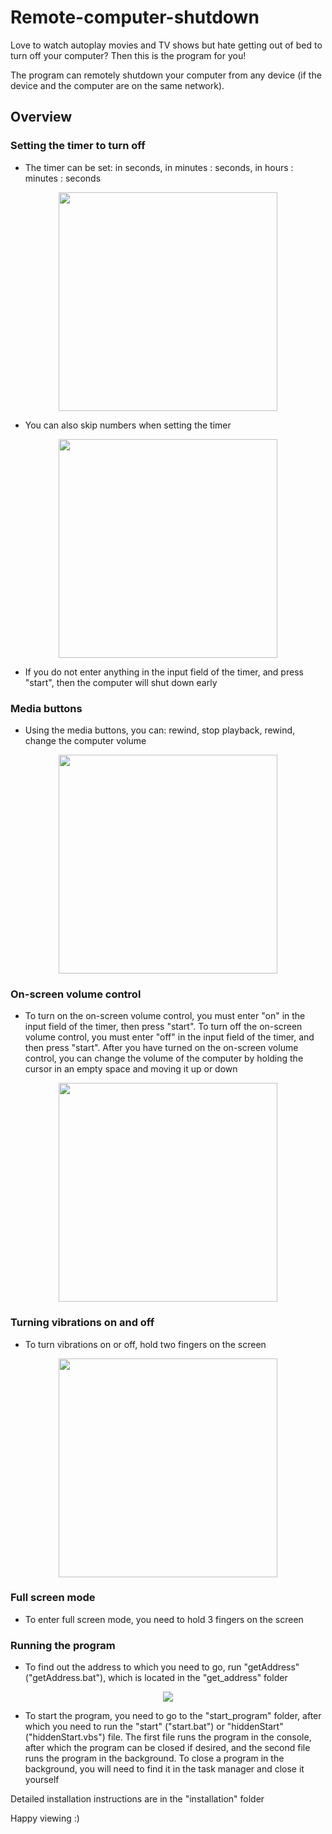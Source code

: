 # Remote-computer-shutdown

Love to watch autoplay movies and TV shows but hate getting out of bed to turn off your computer? Then this is the program for you!

The program can remotely shutdown your computer from any device (if the device and the computer are on the same network).

## Overview

### Setting the timer to turn off

- The timer can be set: in seconds, in minutes : seconds, in hours : minutes : seconds

<p align="center">
<img src="src\form\img\readme\set-timer.gif" width="350" />
</p>

- You can also skip numbers when setting the timer

<p align="center">
<img src="src\form\img\readme\set-timer-with-skip.gif" width="350" />
</p>

- If you do not enter anything in the input field of the timer, and press "start", then the computer will shut down early

### Media buttons

- Using the media buttons, you can: rewind, stop playback, rewind, change the computer volume

<p align="center">
<img src="src\form\img\readme\media.gif" width="350" />
</p>

### On-screen volume control

- To turn on the on-screen volume control, you must enter "on" in the input field of the timer, then press "start". To turn off the on-screen volume control, you must enter "off" in the input field of the timer, and then press "start".
After you have turned on the on-screen volume control, you can change the volume of the computer by holding the cursor in an empty space and moving it up or down

<p align="center">
<img src="src\form\img\readme\display-volume.gif" width="350" />
</p>

### Turning vibrations on and off

- To turn vibrations on or off, hold two fingers on the screen

<p align="center">
<img src="src\form\img\readme\set-vibration.gif" width="350" />
</p>

### Full screen mode

- To enter full screen mode, you need to hold 3 fingers on the screen

### Running the program

- To find out the address to which you need to go, run "getAddress" ("getAddress.bat"), which is located in the "get_address" folder

<p align="center">
<img src="src\form\img\readme\get-address.png" />
</p>

- To start the program, you need to go to the "start_program" folder, after which you need to run the "start" ("start.bat") or "hiddenStart" ("hiddenStart.vbs") file. The first file runs the program in the console, after which the program can be closed if desired, and the second file runs the program in the background. To close a program in the background, you will need to find it in the task manager and close it yourself

Detailed installation instructions are in the "installation" folder

Happy viewing :)
